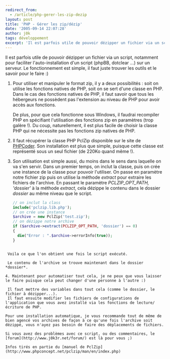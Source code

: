 ```yaml
---
redirect_from:
  - /article/php-gerer-les-zip-dezip
layout: post
title: 'PHP - Gérer les zip/dézip'
date: '2005-09-14 22:07:28'
author: j0k
tags: développement
excerpt: 'Il est parfois utile de pouvoir dézipper un fichier via un script, notamment pour faciliter l''auto-installation d''un script (phpBB, dotclear ...) sur un serveur. Le fonctionnement est simple, il faut juste trouver les outils et le savoir pour le faire :)'
---
```


Il est parfois utile de pouvoir dézipper un fichier via un script, notamment pour faciliter l'auto-installation d'un script (phpBB, dotclear ...) sur un serveur. Le fonctionnement est simple, il faut juste trouver les outils et le savoir pour le faire :)

1. Pour utiliser et manipuler le format zip, il y a deux possibilités : soit on utilise les fonctions natives de PHP, soit on se sert d'une classe en PHP. Dans le cas des fonctions natives de PHP, il faut savoir que tous les hébergeurs ne possèdent pas l'extension au niveau de PHP pour avoir accès aux fonctions.

   De plus, pour que cela fonctionne sous Windows, il faudrai recompiler PHP en spécifiant l'utilisation des fonctions zip en paramètres (trop galère !). Du coup, naturellement, il est plus facile de choisir la classe PHP qui ne nécessite pas les fonctions zip natives de PHP.

2. Il faut récupérer la classe PHP PclZip disponible sur le site de [PHPCoder](http://www.phpconcept.net/pclzip/index.php#download). Son installation est plus que simple, puisque cette classe est représenté sous un seul fichier (de 220Ko quand même !).

3. Son utilisation est simple aussi, du moins dans le sens dans laquelle on va s'en servir. Dans un premier temps, on inclut la classe, puis on crée une instance de la classe pour pouvoir l'utiliser. On passe en paramètre notre fichier zip puis on utilise la méthode *extract* pour extraire les fichiers de l'archive. En passant le paramètre *PCLZIP_OPT_PATH, 'dossier'* à la méthode *extract*, cela dézippe le contenu dans le dossier *dossier* au même niveau que le script.

   ```php
   // on inclut la class
   include('pclzip.lib.php');
   // on crée une instance
   $archive = new PclZip('test.zip');
   // on dézippe notre archive
   if ($archive->extract(PCLZIP_OPT_PATH, 'dossier') == 0)
   {
     die("Error : ".$archive->errorInfo(true));
   }
  ```

   Voila ce que l'on obtient une fois le script exécuté.

   Le contenu de l'archive se trouve maintenant dans le dossier *dossier*.

4. Maintenant pour automatiser tout cela, je ne peux que vous laisser le faire puisque cela peut changer d'une personne à l'autre :)

   Il faut mettre des variables dans tout cela (comme le dossier, le fichier à dézipper...).
   Il faut ensuite modifier les fichiers de configurations de l'application que vous avez installé via les fonctions de lecture/écriture de PHP.

Pour une installation automatique, je vous recommande tout de même de bien agencé vos archives de façon à ce qu'une fois l'archive soit dézippé, vous n'ayez pas besoin de faire des déplacements de fichiers.

Si vous avez des problèmes avec ce script, ou des commentaires, le [forum](http://www.j0k3r.net/forum/) est là pour vous ;)

Infos tirés en partie du [manuel de PclZip](http://www.phpconcept.net/pclzip/man/en/index.php)
